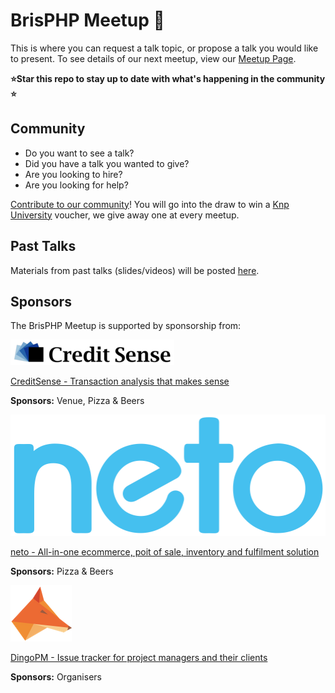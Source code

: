 # BrisPHP Meetup 🐘

This is where you can request a talk topic, or propose a talk you would like to present. To see details of our next meetup, view our [Meetup Page](https://www.meetup.com/BrisPHP/).

**⭐️Star this repo to stay up to date with what's happening in the community ⭐️**

## Community

* Do you want to see a talk? 
* Did you have a talk you wanted to give?
* Are you looking to hire?
* Are you looking for help?

[Contribute to our community](https://github.com/BrisPHP/meetups/issues/new)! You will go into the draw to win a [Knp University](https://knpuniversity.com/) voucher, we give away one at every meetup.


## Past Talks

Materials from past talks (slides/videos) will be posted [here](https://github.com/BrisPHP/meetups/issues?utf8=%E2%9C%93&q=is%3Aissue+label%3A%22Talk+Finalised%22+).


## Sponsors

The BrisPHP Meetup is supported by sponsorship from:

![CreditSense](./images/creditsense.png)

[CreditSense - Transaction analysis that makes sense](https://creditsense.com.au/)

**Sponsors:** Venue, Pizza & Beers

<img src="/images/neto-logo.svg?sanitize=true" alt="neto" style="max-width:100;">

[neto - All-in-one ecommerce, poit of sale, inventory and fulfilment solution](https://www.neto.com.au/)

**Sponsors:** Pizza & Beers

![DingoPM](./images/dingo_pm.jpeg)

[DingoPM - Issue tracker for project managers and their clients](https://dingo.pm/)

**Sponsors:** Organisers
